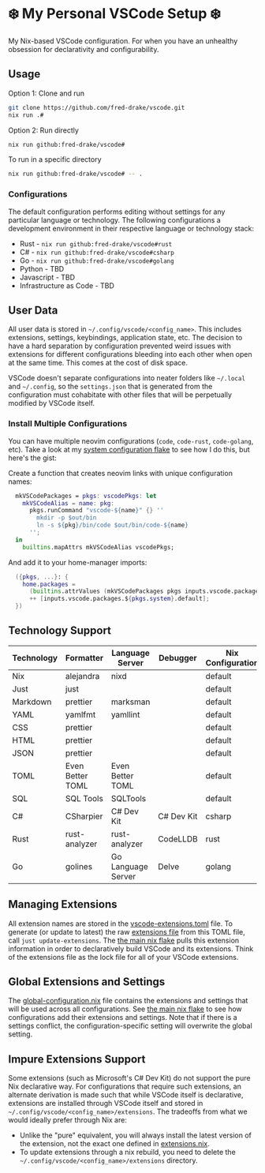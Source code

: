 # ❄️ My Personal VSCode Setup ❄️

My Nix-based VSCode configuration. For when you have an unhealthy obsession for declarativity and configurability.

## Usage

Option 1: Clone and run

```bash
git clone https://github.com/fred-drake/vscode.git
nix run .#
```

Option 2: Run directly

```bash
nix run github:fred-drake/vscode#
```

To run in a specific directory

```bash
nix run github:fred-drake/vscode# -- .
```

### Configurations

The default configuration performs editing without settings for any particular language or technology. The following configurations a development environment in their respective language or technology stack:

- Rust - `nix run github:fred-drake/vscode#rust`
- C# - `nix run github:fred-drake/vscode#csharp`
- Go - `nix run github:fred-drake/vscode#golang`
- Python - TBD
- Javascript - TBD
- Infrastructure as Code - TBD

## User Data

All user data is stored in `~/.config/vscode/<config_name>`. This includes extensions, settings, keybindings, application state, etc. The decision to have a hard separation by configuration prevented weird issues with extensions for different configurations bleeding into each other when open at the same time. This comes at the cost of disk space.

VSCode doesn't separate configurations into neater folders like `~/.local` and `~/.config`, so the `settings.json` that is generated from the configuration must cohabitate with other files that will be perpetually modified by VSCode itself.

### Install Multiple Configurations

You can have multiple neovim configurations (`code`, `code-rust`, `code-golang`, etc). Take a look at my [system configuration flake](https://github.com/fred-drake/nix/blob/main/flake.nix) to see how I do this, but here's the gist:

Create a function that creates neovim links with unique configuration names:

```nix
  mkVSCodePackages = pkgs: vscodePkgs: let
    mkVSCodeAlias = name: pkg:
      pkgs.runCommand "vscode-${name}" {} ''
        mkdir -p $out/bin
        ln -s ${pkg}/bin/code $out/bin/code-${name}
      '';
  in
    builtins.mapAttrs mkVSCodeAlias vscodePkgs;
```

And add it to your home-manager imports:

```nix
  ({pkgs, ...}: {
    home.packages =
      (builtins.attrValues (mkVSCodePackages pkgs inputs.vscode.packages.${pkgs.system}))
      ++ [inputs.vscode.packages.${pkgs.system}.default];
  })
```

## Technology Support

| Technology | Formatter        | Language Server    | Debugger   | Nix Configuration |
| ---------- | ---------------- | ------------------ | ---------- | ----------------- |
| Nix        | alejandra        | nixd               |            | default           |
| Just       | just             |                    |            | default           |
| Markdown   | prettier         | marksman           |            | default           |
| YAML       | yamlfmt          | yamllint           |            | default           |
| CSS        | prettier         |                    |            | default           |
| HTML       | prettier         |                    |            | default           |
| JSON       | prettier         |                    |            | default           |
| TOML       | Even Better TOML | Even Better TOML   |            | default           |
| SQL        | SQL Tools        | SQLTools           |            | default           |
| C#         | CSharpier        | C# Dev Kit         | C# Dev Kit | csharp            |
| Rust       | rust-analyzer    | rust-analyzer      | CodeLLDB   | rust              |
| Go         | golines          | Go Language Server | Delve      | golang            |

## Managing Extensions

All extension names are stored in the [vscode-extensions.toml](./config/vscode-extensions.toml) file. To generate (or update to latest) the raw [extensions file](./config/extensions.nix) from this TOML file, call `just update-extensions`. The [the main nix flake](./flake.nix) pulls this extension information in order to declaratively build VSCode and its extensions.  Think of the extensions file as the lock file for all of your VSCode extensions.

## Global Extensions and Settings

The [global-configuration.nix](./config/global-configuration.nix) file contains the extensions and settings that will be used across all configurations. See [the main nix flake](./flake.nix) to see how configurations add their extensions and settings. Note that if there is a settings conflict, the configuration-specific setting will overwrite the global setting.

## Impure Extensions Support

Some extensions (such as Microsoft's C# Dev Kit) do not support the pure Nix declarative way. For configurations that require such extensions, an alternate derivation is made such that while VSCode itself is declarative, extensions are
installed through VSCode itself and stored in `~/.config/vscode/<config_name>/extensions`. The tradeoffs from what we would ideally prefer through Nix are:

- Unlike the "pure" equivalent, you will always install the latest version of the extension, not the exact one defined in [extensions.nix](./config/extensions.nix).
- To update extensions through a nix rebuild, you need to delete the `~/.config/vscode/<config_name>/extensions` directory.
